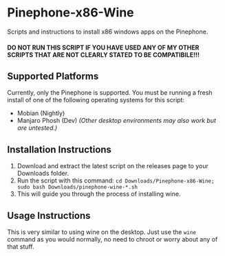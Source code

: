 # Pinephone-x86-Wine
Scripts and instructions to install x86 windows apps on the Pinephone.

#### DO NOT RUN THIS SCRIPT IF YOU HAVE USED ANY OF MY OTHER SCRIPTS THAT ARE NOT CLEARLY STATED TO BE COMPATIBILE!!!

## Supported Platforms
Currently, only the Pinephone is supported. You must be running a fresh install of one of the following operating systems for this script:
* Mobian (Nightly)
* Manjaro Phosh (Dev) _(Other desktop environments may also work but are untested.)_


## Installation Instructions
1. Download and extract the latest script on the releases page to your Downloads folder.
2. Run the script with this command: `cd Downloads/Pinephone-x86-Wine; sudo bash Downloads/pinephone-wine-*.sh`
3. This will guide you through the process of installing wine.

## Usage Instructions

This is very similar to using wine on the desktop. Just use the `wine` command as you would normally, no need to chroot or worry about any of that stuff. 
